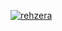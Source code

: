[![rehzera](https://github-readme-stats.vercel.app/api/top-langs/?username=renanberton&themes=dark)](https://github.com/renanberton) 

